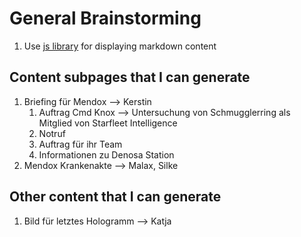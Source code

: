 # General Brainstorming

1. Use [js library](https://github.com/jcbhmr/ezmdpage) for displaying markdown content

## Content subpages that I can generate

1. Briefing für Mendox --> Kerstin
   1. Auftrag Cmd Knox --> Untersuchung von Schmugglerring als Mitglied von Starfleet Intelligence
   2. Notruf
   3. Auftrag für ihr Team
   4. Informationen zu Denosa Station
3. Mendox Krankenakte --> Malax, Silke

## Other content that I can generate

1. Bild für letztes Hologramm --> Katja
